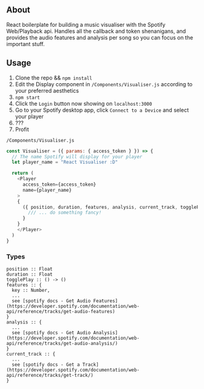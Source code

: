 ## About

React boilerplate for building a music visualiser with the Spotify Web/Playback api. Handles all the callback and token shenanigans, and provides the audio features and analysis per song so you can focus on the important stuff.

## Usage

1. Clone the repo && `npm install`
2. Edit the Display component in `/Components/Visualiser.js` according to your preferred aesthetics
3. `npm start`
4. Click the `Login` button now showing on `localhost:3000`
5. Go to your Spotify desktop app, click `Connect to a Device` and select your player
6. ???
7. Profit

`/Components/Visualiser.js`
```javascript
const Visualiser = ({ params: { access_token } }) => {
  // The name Spotify will display for your player
  let player_name = "React Visualiser :D"

  return (
    <Player
      access_token={access_token}
      name={player_name}
    >
    {
      ({ position, duration, features, analysis, current_track, togglePlay }) => {
        /// ... do something fancy!
      }
    }
    </Player>
  )
}
```

### Types

```
position :: Float
duration :: Float
togglePlay :: () -> ()
features :: {
  key :: Number,
  ...
  see [spotify docs - Get Audio Features](https://developer.spotify.com/documentation/web-api/reference/tracks/get-audio-features)
}
analysis :: {
  ...
  see [spotify docs - Get Audio Analysis](https://developer.spotify.com/documentation/web-api/reference/tracks/get-audio-analysis/)
}
current_track :: {
  ...
  see [spotify docs - Get a Track](https://developer.spotify.com/documentation/web-api/reference/tracks/get-track/)
}
```
